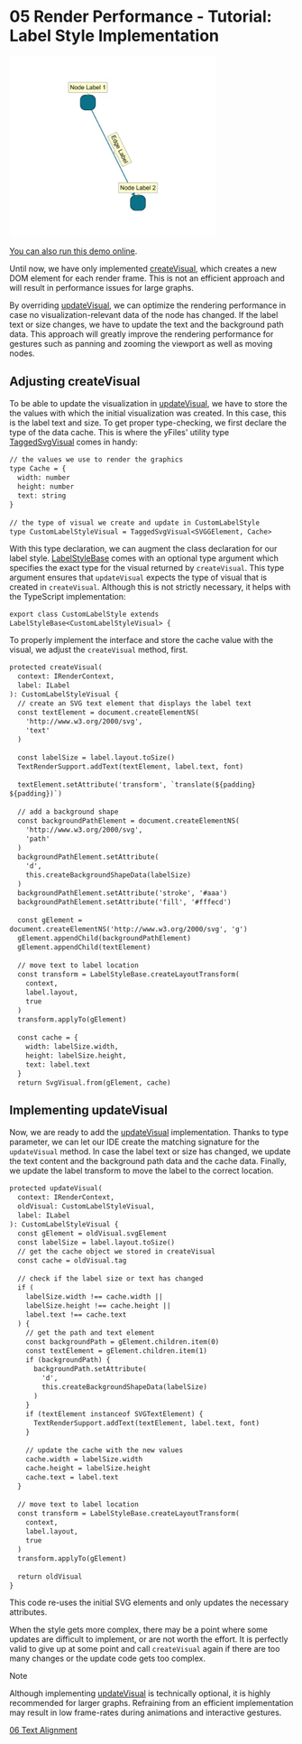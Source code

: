 <!--
 //////////////////////////////////////////////////////////////////////////////
 // @license
 // This file is part of yFiles for HTML.
 // Use is subject to license terms.
 //
 // Copyright (c) by yWorks GmbH, Vor dem Kreuzberg 28,
 // 72070 Tuebingen, Germany. All rights reserved.
 //
 //////////////////////////////////////////////////////////////////////////////
-->
# 05 Render Performance - Tutorial: Label Style Implementation

<img src="../../../doc/demo-thumbnails/tutorial-style-implementation-label-render-performance.webp" alt="demo-thumbnail" height="320"/>

[You can also run this demo online](https://www.yfiles.com/demos/tutorial-style-implementation-label/05-render-performance/).

Until now, we have only implemented [createVisual](https://docs.yworks.com/yfileshtml/#/api/LabelStyleBase#LabelStyleBase-method-createVisual), which creates a new DOM element for each render frame. This is not an efficient approach and will result in performance issues for large graphs.

By overriding [updateVisual](https://docs.yworks.com/yfileshtml/#/api/LabelStyleBase#LabelStyleBase-method-updateVisual), we can optimize the rendering performance in case no visualization-relevant data of the node has changed. If the label text or size changes, we have to update the text and the background path data. This approach will greatly improve the rendering performance for gestures such as panning and zooming the viewport as well as moving nodes.

## Adjusting createVisual

To be able to update the visualization in [updateVisual](https://docs.yworks.com/yfileshtml/#/api/LabelStyleBase#LabelStyleBase-method-updateVisual), we have to store the the values with which the initial visualization was created. In this case, this is the label text and size. To get proper type-checking, we first declare the type of the data cache. This is where the yFiles' utility type [TaggedSvgVisual](https://docs.yworks.com/yfileshtml/#/api/TaggedSvgVisual) comes in handy:

```
// the values we use to render the graphics
type Cache = {
  width: number
  height: number
  text: string
}

// the type of visual we create and update in CustomLabelStyle
type CustomLabelStyleVisual = TaggedSvgVisual<SVGGElement, Cache>
```

With this type declaration, we can augment the class declaration for our label style. [LabelStyleBase](https://docs.yworks.com/yfileshtml/#/api/LabelStyleBase) comes with an optional type argument which specifies the exact type for the visual returned by `createVisual`. This type argument ensures that `updateVisual` expects the type of visual that is created in `createVisual`. Although this is not strictly necessary, it helps with the TypeScript implementation:

```
export class CustomLabelStyle extends LabelStyleBase<CustomLabelStyleVisual> {
```

To properly implement the interface and store the cache value with the visual, we adjust the `createVisual` method, first.

```
protected createVisual(
  context: IRenderContext,
  label: ILabel
): CustomLabelStyleVisual {
  // create an SVG text element that displays the label text
  const textElement = document.createElementNS(
    'http://www.w3.org/2000/svg',
    'text'
  )

  const labelSize = label.layout.toSize()
  TextRenderSupport.addText(textElement, label.text, font)

  textElement.setAttribute('transform', `translate(${padding} ${padding})`)

  // add a background shape
  const backgroundPathElement = document.createElementNS(
    'http://www.w3.org/2000/svg',
    'path'
  )
  backgroundPathElement.setAttribute(
    'd',
    this.createBackgroundShapeData(labelSize)
  )
  backgroundPathElement.setAttribute('stroke', '#aaa')
  backgroundPathElement.setAttribute('fill', '#fffecd')

  const gElement = document.createElementNS('http://www.w3.org/2000/svg', 'g')
  gElement.appendChild(backgroundPathElement)
  gElement.appendChild(textElement)

  // move text to label location
  const transform = LabelStyleBase.createLayoutTransform(
    context,
    label.layout,
    true
  )
  transform.applyTo(gElement)

  const cache = {
    width: labelSize.width,
    height: labelSize.height,
    text: label.text
  }
  return SvgVisual.from(gElement, cache)
```

## Implementing updateVisual

Now, we are ready to add the [updateVisual](https://docs.yworks.com/yfileshtml/#/api/LabelStyleBase#LabelStyleBase-method-updateVisual) implementation. Thanks to type parameter, we can let our IDE create the matching signature for the `updateVisual` method. In case the label text or size has changed, we update the text content and the background path data and the cache data. Finally, we update the label transform to move the label to the correct location.

```
protected updateVisual(
  context: IRenderContext,
  oldVisual: CustomLabelStyleVisual,
  label: ILabel
): CustomLabelStyleVisual {
  const gElement = oldVisual.svgElement
  const labelSize = label.layout.toSize()
  // get the cache object we stored in createVisual
  const cache = oldVisual.tag

  // check if the label size or text has changed
  if (
    labelSize.width !== cache.width ||
    labelSize.height !== cache.height ||
    label.text !== cache.text
  ) {
    // get the path and text element
    const backgroundPath = gElement.children.item(0)
    const textElement = gElement.children.item(1)
    if (backgroundPath) {
      backgroundPath.setAttribute(
        'd',
        this.createBackgroundShapeData(labelSize)
      )
    }
    if (textElement instanceof SVGTextElement) {
      TextRenderSupport.addText(textElement, label.text, font)
    }

    // update the cache with the new values
    cache.width = labelSize.width
    cache.height = labelSize.height
    cache.text = label.text
  }

  // move text to label location
  const transform = LabelStyleBase.createLayoutTransform(
    context,
    label.layout,
    true
  )
  transform.applyTo(gElement)

  return oldVisual
}
```

This code re-uses the initial SVG elements and only updates the necessary attributes.

When the style gets more complex, there may be a point where some updates are difficult to implement, or are not worth the effort. It is perfectly valid to give up at some point and call `createVisual` again if there are too many changes or the update code gets too complex.

Note

Although implementing [updateVisual](https://docs.yworks.com/yfileshtml/#/api/LabelStyleBase#LabelStyleBase-method-updateVisual) is technically optional, it is highly recommended for larger graphs. Refraining from an efficient implementation may result in low frame-rates during animations and interactive gestures.

[06 Text Alignment](../../tutorial-style-implementation-label/06-text-alignment/)
